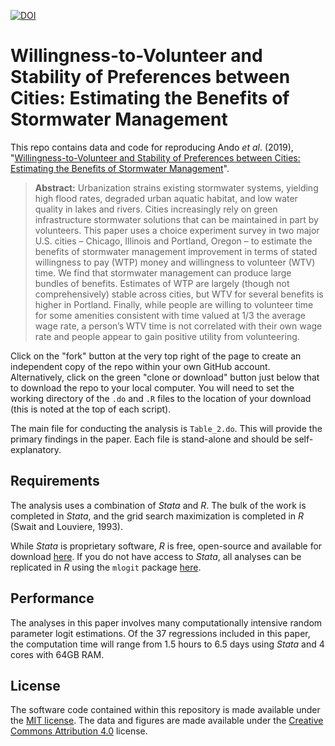 [![DOI](https://zenodo.org/badge/DOI/10.5281/zenodo.1188538.svg)](https://doi.org/10.5281/zenodo.3525264)

# Willingness-to-Volunteer and Stability of Preferences between Cities: Estimating the Benefits of Stormwater Management


This repo contains data and code for reproducing Ando *et al*. (2019), "[Willingness-to-Volunteer and Stability of Preferences between Cities: Estimating the Benefits of Stormwater Management](https://doi.org/10.1016/j.jeem.2019.102274)". 

> **Abstract:** Urbanization strains existing stormwater systems, yielding high flood rates, degraded urban aquatic habitat, and low water quality in lakes and rivers. Cities increasingly rely on green infrastructure stormwater solutions that can be maintained in part by volunteers. This paper uses a choice experiment survey in two major U.S. cities – Chicago, Illinois and Portland, Oregon – to estimate the benefits of stormwater management improvement in terms of stated willingness to pay (WTP) money and willingness to volunteer (WTV) time. We find that stormwater management can produce large bundles of benefits. Estimates of WTP are largely (though not comprehensively) stable across cities, but WTV for several benefits is higher in Portland. Finally, while people are willing to volunteer time for some amenities consistent with time valued at 1/3 the average wage rate, a person’s WTV time is not correlated with their own wage rate and people appear to gain positive utility from volunteering.

Click on the "fork" button at the very top right of the page to create an independent copy of the repo within your own GitHub account. Alternatively, click on the green "clone or download" button just below that to download the repo to your local computer. You will need to set the working directory of the `.do` and `.R` files to the location of your download (this is noted at the top of each script). 

The main file for conducting the analysis is `Table_2.do`. This will provide the primary findings in the paper. Each file is stand-alone and should be self-explanatory.

## Requirements

The analysis uses a combination of *Stata* and *R*. The bulk of the work is completed in *Stata*, and the grid search maximization is completed in *R* (Swait and Louviere, 1993).

While *Stata* is proprietary software, *R* is free, open-source and available for download [here](https://www.r-project.org/). If you do not have access to *Stata*, all analyses can be replicated in *R* using the `mlogit` package [here](https://www.rdocumentation.org/packages/mlogit/versions/0.1-0/topics/mlogit).

## Performance

The analyses in this paper involves many computationally intensive random parameter logit estimations. Of the 37 regressions included in this paper, the computation time will range from 1.5 hours to 6.5 days using *Stata* and 4 cores with 64GB RAM.

## License

The software code contained within this repository is made available under the [MIT license](http://opensource.org/licenses/mit-license.php). The data and figures are made available under the [Creative Commons Attribution 4.0](https://creativecommons.org/licenses/by/4.0/) license.
